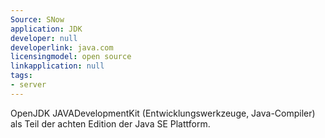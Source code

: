 ```yaml
---
Source: SNow
application: JDK
developer: null
developerlink: java.com
licensingmodel: open source
linkapplication: null
tags:
- server
---
```

OpenJDK JAVADevelopmentKit (Entwicklungswerkzeuge, Java-Compiler) als Teil der achten Edition der Java SE Plattform. 
